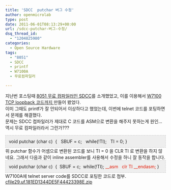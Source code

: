 ```yaml
---
title: 'SDCC  putchar 버그 수정'
author: openmicrolab
type: post
date: 2011-06-01T08:13:29+00:00
url: /sdcc-putchar-버그-수정/
dsq_thread_id:
  - "1204825980"
categories:
  - Open Source Hardware
tags:
  - "8051"
  - SDCC
  - printf
  - W7100A
  - 무료컴파일러

---
```

지난번 포스팅때 <A title="[http://liketheocean.tistory.com/83]로 이동합니다." href="http://liketheocean.tistory.com/83" target=_blank>8051 무료 컴파일러인 SDCC</A>를 소개했었고, 이를 이용해서 <A title="[http://liketheocean.tistory.com/84]로 이동합니다." href="http://liketheocean.tistory.com/84" target=_blank>W7100 TCP loopback 코드까지 </A>만들어 봤었다.  
이미 그때도 printf가 잘 안되어서 이상하다고 했었는데, 이번에 telnet 코드를 포팅하면서 문제를 해결했다.  
문제는 SDCC 컴파일러가 제대로 C 코드를 ASM으로 변환을 해주지 못하는게 원인&#8230; 역시 무료 컴파일러라서 그런가???

<DIV style="BORDER-BOTTOM: #c1c1c1 1px dashed; BORDER-LEFT: #c1c1c1 1px dashed; PADDING-BOTTOM: 10px; BACKGROUND-COLOR: #eeeeee; PADDING-LEFT: 10px; PADDING-RIGHT: 10px; BORDER-TOP: #c1c1c1 1px dashed; BORDER-RIGHT: #c1c1c1 1px dashed; PADDING-TOP: 10px" class=txc-textbox>void putchar (char c)&nbsp;  
{  
&nbsp; SBUF = c;  
&nbsp; while(!TI);  
&nbsp; TI = 0;  
}  
</DIV>  
위&nbsp;putchar 함수가 어셈으로 변환된 코드를 보니 TI = 0 을 CLR TI 로 변환을 하지 않네요.  
그래서 다음과 같이 inline assembler를 사용해서 수정을 하니 잘 동작을 합니다.

<DIV style="BORDER-BOTTOM: #c1c1c1 1px dashed; BORDER-LEFT: #c1c1c1 1px dashed; PADDING-BOTTOM: 10px; BACKGROUND-COLOR: #eeeeee; PADDING-LEFT: 10px; PADDING-RIGHT: 10px; BORDER-TOP: #c1c1c1 1px dashed; BORDER-RIGHT: #c1c1c1 1px dashed; PADDING-TOP: 10px" class=txc-textbox>void putchar (char c)&nbsp;  
{  
&nbsp;SBUF = c;  
&nbsp;while(!TI);  
<FONT color=#e31600>__asm&nbsp;  
&nbsp;clr TI  
__endasm;  
</FONT>}  
</DIV>  
W7100A에 telnet server code를 SDCC로 포팅한 코드로 첨부.

<P style="MARGIN: 0px">
  <a href="/images/1/cfile29.uf.181ED1344DE5F44423398E.zip" class="aligncenter" filename="telnet_sdcc.zip"  filemime="application/zip" />cfile29.uf.181ED1344DE5F44423398E.zip</a>
</P>